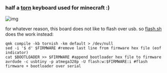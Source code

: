 ### half a [torn](https://github.com/rtitmuss/torn) keyboard used for minecraft :)
![img](https://i.imgur.com/e7zKTK7.jpeg)

for whatever reason, this board does not like to flash over usb.
so [flash.sh](flash.sh) does the work instead:
```shell
qmk compile -kb tornish -km default > /dev/null
sed -i '$ d' $FIRMWARE #remove last line from firmware hex file (eof indicator)
cat $BOOTLOADER >> $FIRMWARE #append bootloader hex file to firmware
avrdude -c usbtiny -p atmega328p -U flash:w:$FIRMWARE:i #flash firmware + bootloader over serial
```
